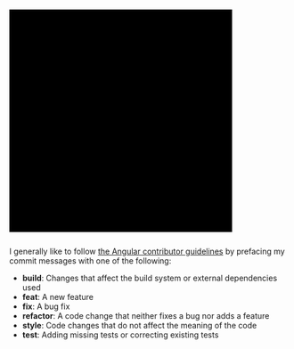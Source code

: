 # ![Hello](https://github.com/gmeben/gmeben/raw/master/assets/greeting.svg)

I generally like to follow [the Angular contributor guidelines](https://github.com/angular/angular/blob/master/CONTRIBUTING.md#type) by prefacing my commit messages with one of the following:

* **build**: Changes that affect the build system or external dependencies used
* **feat**: A new feature
* **fix**: A bug fix
* **refactor**: A code change that neither fixes a bug nor adds a feature
* **style**: Code changes that do not affect the meaning of the code
* **test**: Adding missing tests or correcting existing tests

<!--
**gmeben/gmeben** is a ✨ _special_ ✨ repository because its `README.md` (this file) appears on your GitHub profile.

Here are some ideas to get you started:

- 🔭 I’m currently working on ...
- 🌱 I’m currently learning ...
- 👯 I’m looking to collaborate on ...
- 🤔 I’m looking for help with ...
- 💬 Ask me about ...
- 📫 How to reach me: ...
- 😄 Pronouns: ...
- ⚡ Fun fact: ...
-->
